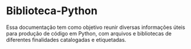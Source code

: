# Biblioteca-Python
Essa documentação tem como objetivo reunir diversas informações úteis para produção de código em Python, com arquivos e bibliotecas de diferentes finalidades catalogadas e etiquetadas.

